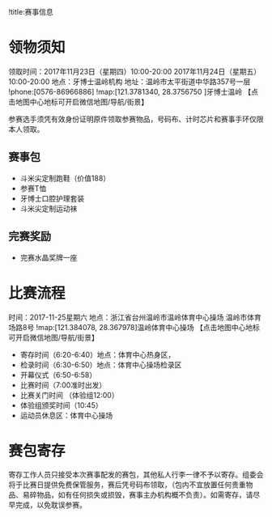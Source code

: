 !title:赛事信息

# 领物须知
领取时间：2017年11月23日（星期四）10:00-20:00
        2017年11月24日（星期五）10:00-20:00
地点：牙博士温岭机构
地址：温岭市太平街道中华路357号一层
!phone:[0576-86966886]
!map:[121.3781340, 28.3756750 ]牙博士温岭
【点击地图中心地标可开启微信地图/导航/街景】

参赛选手须凭有效身份证明原件领取参赛物品，号码布、计时芯片和赛事手环仅限本人领取。

## 赛事包
* 斗米尖定制跑鞋（价值188）
* 参赛T恤
* 牙博士口腔护理套装
* 斗米尖定制运动袜

## 完赛奖励
* 完赛水晶奖牌一座

# 比赛流程
时间：2017-11-25星期六
地点：浙江省台州温岭市温岭体育中心操场 温岭市体育场路8号
!map:[121.384078, 28.367978]温岭体育中心操场
【点击地图中心地标可开启微信地图/导航/街景】

* 寄存时间（6:20-6:40）地点：体育中心热身区，
* 检录时间（6:30-6:50）地点：体育中心操场检录区
* 开幕仪式（6:50-6:58）
* 比赛时间（7:00准时出发）
* 比赛关门时间 （体验组12:00）
* 体验组颁奖时间（10:45）
* 运动员休息区：体育中心操场

# 赛包寄存
寄存工作人员只接受本次赛事配发的赛包，其他私人行李一律不予以寄存。组委会将于比赛日提供免费保管服务，赛后凭号码布领取，（包内不宜放置任何贵重物品、易碎物品，如有任何损失或损毁，赛事主办机构概不负责）。如需寄存，请尽早完成，以免耽误参赛。

